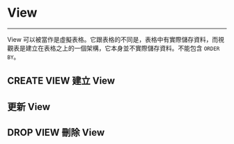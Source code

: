 # View

---

View 可以被當作是虛擬表格。它跟表格的不同是，表格中有實際儲存資料，而視觀表是建立在表格之上的一個架構，它本身並不實際儲存資料。不能包含 `ORDER BY`。

## CREATE VIEW 建立 View

## 更新 View

## DROP VIEW 刪除 View



